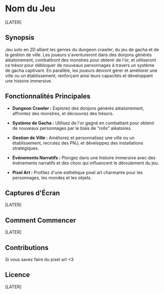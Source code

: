 # Nom du Jeu

[LATER]

## Synopsis

Jeu solo en 2D alliant les genres du dungeon crawler, du jeu de gacha et de la gestion de ville. Les joueurs s'aventureront dans des donjons générés aléatoirement, combattront des monstres pour obtenir de l'or, et utiliseront ce trésor pour débloquer de nouveaux personnages à travers un système de gacha captivant. En parallèle, les joueurs devront gérer et améliorer une ville ou un établissement, renforçant ainsi leurs capacités et développant une histoire immersive.

## Fonctionnalités Principales

- **Dungeon Crawler :** Explorez des donjons générés aléatoirement, affrontez des monstres, et découvrez des trésors.
  
- **Système de Gacha :** Utilisez de l'or gagné en combattant pour obtenir de nouveaux personnages par le biais de "rolls" aléatoires.

- **Gestion de Ville :** Améliorez et personnalisez une ville ou un établissement, recrutez des PNJ, et développez des installations stratégiques.

- **Événements Narratifs :** Plongez dans une histoire immersive avec des événements narratifs et des choix qui influencent le déroulement du jeu.

- **Pixel Art :** Profitez d'une esthétique pixel art charmante pour les personnages, les mondes et les objets.

## Captures d'Écran

[LATER]

## Comment Commencer

[LATER]

## Contributions

Si vous savez faire du pixel art <3
## Licence

[LATER]
